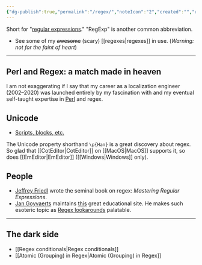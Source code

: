 ```yaml
---
{"dg-publish":true,"permalink":"/regex/","noteIcon":"2","created":"","updated":""}
---
```


Short for "[regular expressions](https://en.wikipedia.org/wiki/Regular_expression)." "RegExp" is another common abbreviation.

- See some of my ~~awesome~~ (scary) [[regexes\|regexes]] in use. (*Warning: not for the faint of heart*)

---
## Perl and Regex: a match made in heaven
I am not exaggerating if I say that my career as a localization engineer (2002–2020) was launched entirely by my fascination with and my eventual self-taught expertise in [Perl](https://www.tiobe.com/tiobe-index/) and regex.

## Unicode
- [Scripts, blocks, etc.](https://www.regular-expressions.info/unicode.html)

The Unicode property shorthand ``\p{Han}`` is a great discovery about regex. So glad that [[CotEditor\|CotEditor]] on [[MacOS\|MacOS]] supports it, so does [[EmEditor\|EmEditor]] ([[Windows\|Windows]] only).

## People
- [Jeffrey Friedl](http://regex.info/) wrote the seminal book on regex: *Mastering Regular Expressions*.
- [Jan Goyvaerts](https://www.just-great-software.com/aboutjg.html) maintains [this](https://www.regular-expressions.info/) great educational site. He makes such esoteric topic as [Regex lookarounds](https://www.regular-expressions.info/lookaround.html) palatable.

---
## The dark side
- [[Regex conditionals\|Regex conditionals]]
- [[Atomic (Grouping) in Regex\|Atomic (Grouping) in Regex]]